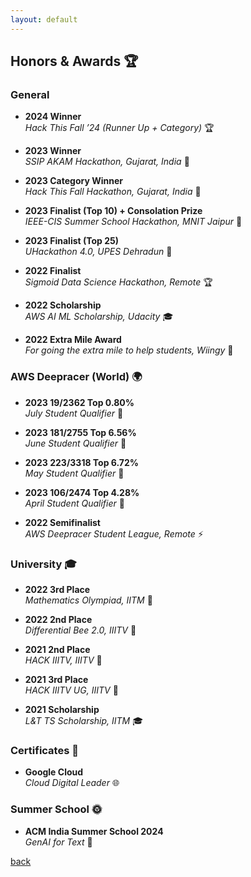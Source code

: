 ```yaml
---
layout: default
---
```


## Honors & Awards 🏆

### General

- **2024 Winner**  
  *Hack This Fall ’24 (Runner Up + Category)* 🏆

- **2023 Winner**  
  *SSIP AKAM Hackathon, Gujarat, India* 🥇

- **2023 Category Winner**  
  *Hack This Fall Hackathon, Gujarat, India* 🥇

- **2023 Finalist (Top 10) + Consolation Prize**  
  *IEEE-CIS Summer School Hackathon, MNIT Jaipur* 🎉
  
- **2023 Finalist (Top 25)**  
  *UHackathon 4.0, UPES Dehradun* 🏅
  
- **2022 Finalist**  
  *Sigmoid Data Science Hackathon, Remote* 🏆
  
- **2022 Scholarship**  
  *AWS AI ML Scholarship, Udacity* 🎓
  
- **2022 Extra Mile Award**  
  *For going the extra mile to help students, Wiingy* 🌟

### AWS Deepracer (World) 🌍

- **2023 19/2362 Top 0.80%**  
  *July Student Qualifier* 🏁
  
- **2023 181/2755 Top 6.56%**  
  *June Student Qualifier* 🏁
  
- **2023 223/3318 Top 6.72%**  
  *May Student Qualifier* 🏁
  
- **2023 106/2474 Top 4.28%**  
  *April Student Qualifier* 🏁
  
- **2022 Semifinalist**  
  *AWS Deepracer Student League, Remote* ⚡

### University 🎓

- **2022 3rd Place**  
  *Mathematics Olympiad, IITM* 🥉
  
- **2022 2nd Place**  
  *Differential Bee 2.0, IIITV* 🥈
  
- **2021 2nd Place**  
  *HACK IIITV, IIITV* 🥈
  
- **2021 3rd Place**  
  *HACK IIITV UG, IIITV* 🥉
  
- **2021 Scholarship**  
  *L&T TS Scholarship, IITM* 🎓

### Certificates 📜

- **Google Cloud**  
  *Cloud Digital Leader* 🌐

### Summer School 🌞

- **ACM India Summer School 2024**  
  *GenAI for Text* 🧠


[back](./)
